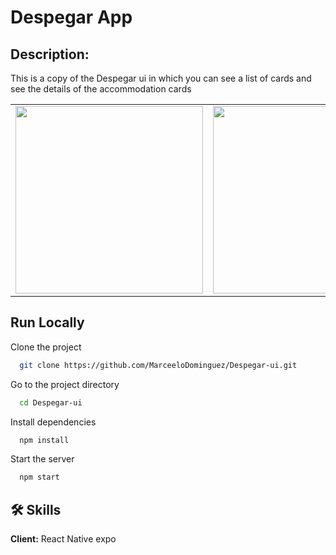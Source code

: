 # Despegar App 

## Description:
This is a copy of the Despegar ui in which you can see a list of cards and see the details of the accommodation cards

<table>
<tr>
  <td><img src="https://user-images.githubusercontent.com/70117105/151249483-621d0583-3a78-4fa7-8edc-b5d22fc0d33a.gif" width="300"></td>
  <td><img src="https://user-images.githubusercontent.com/70117105/151249609-15700da6-56f9-455d-a9ae-499379cf0e89.gif" width="300"></td>
  <td><img src="https://user-images.githubusercontent.com/70117105/202520734-fa2ff6eb-e7a2-4027-b72d-8a68229ea162.png" width="300"></td>
</tr>
</table>

## Run Locally

Clone the project

```bash
  git clone https://github.com/MarceeloDominguez/Despegar-ui.git
```

Go to the project directory

```bash
  cd Despegar-ui
```

Install dependencies

```bash
  npm install
```

Start the server

```bash
  npm start
```


## 🛠 Skills
**Client:** React Native expo


